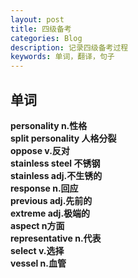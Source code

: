 ```yaml
---
layout: post
title: 四级备考
categories: Blog
description: 记录四级备考过程
keywords: 单词，翻译，句子
---     
```

## 单词
**personality n.性格**  
**split personality 人格分裂**  
**oppose v.反对**  
**stainless steel 不锈钢**  
**stainless adj.不生锈的**  
**response n.回应**  
**previous adj.先前的**  
**extreme adj.极端的**  
**aspect n方面**  
**representative n.代表**  
**select v.选择**   
**vessel n.血管**  
